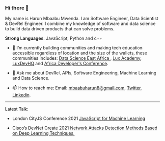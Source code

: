 ### Hi there 👋

My name is Harun Mbaabu Mwenda. I am Software Engineer, Data Scientist & DevRel Engineer. I combine my knowledge of software and data science
to build data driven products that can solve problems. 

**Strong Languages**: JavaScript, Python and c++
  
- 🔭 I’m currently building communities and making tech education accessible regardless of location and the size of the wallets, these communities  includes:  [Data Science  East  Africa ](https://twitter.com/DSEAfrica), [Lux Academy](https://twitter.com/lux_academy), [LuxDevHQ](https://twitter.com/LuxDevHQ) and [Africa Developer's Conference](https://twitter.com/AfricaDevsConf).

- 💬 Ask me about DevRel, APIs, Software Engineering, Machine Learning and Data Science.

- 📫 How to reach me: Email: mbaabuharun8@gmail.com, [Twitter](https://twitter.com/HarunMbaabu), [Linkedin](https://www.linkedin.com/in/mbaabu-harun-mwenda-8a89ab174/).

--------------

Latest Talk:
* London CityJS Conference 2021 [JavaScript for Machine Learning](https://cityjsconf.org/speaker/602044dd75e90e35cb2f21c1)

* Cisco’s DevNet Create 2021 [Network Attacks Detection Methods Based on Deep Learning Techniques.](#)
